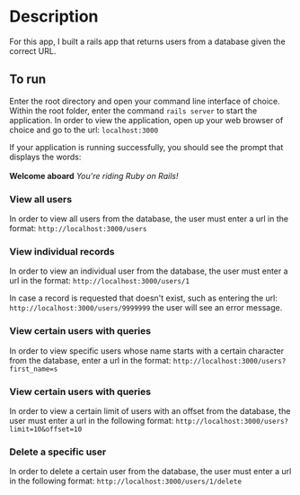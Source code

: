 # Description
For this app, I built a rails app that returns users from a database given the correct URL.

## To run
Enter the root directory and open your command line interface of choice.  Within the root folder, enter the command `rails server` to start the application.  In order to view the application, open up your web browser of choice and go to the url: `localhost:3000`

If your application is running successfully, you should see the prompt that displays the words: <br><br>
<strong>Welcome aboard</strong> 
<em>You're riding Ruby on Rails!</em>

### View all users
In order to view all users from the database, the user must enter a url in the format: `http://localhost:3000/users`

### View individual records
In order to view an individual user from the database, the user must enter a url in the format: `http://localhost:3000/users/1`

In case a record is requested that doesn't exist, such as entering the url: `http://localhost:3000/users/9999999` the user will see an error message.

### View certain users with queries
In order to view specific users whose name starts with a certain character from the database, enter a url in the format: `http://localhost:3000/users?first_name=s`

### View certain users with queries
In order to view a certain limit of users with an offset from the database, the user must enter a url in the following format: `http://localhost:3000/users?limit=10&offset=10`

### Delete a specific user
In order to delete a certain user from the database, the user must enter a url in the following format: `http://localhost:3000/users/1/delete`
